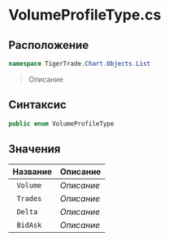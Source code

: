 
# VolumeProfileType.cs
## Расположение
```csharp
namespace TigerTrade.Chart.Objects.List
```



> Описание

## Синтаксис
```csharp
public enum VolumeProfileType
```


## Значения
| Название | Описание |
| --- | --- |
| ` Volume` | *Описание* |
| ` Trades` | *Описание* |
| ` Delta` | *Описание* |
| ` BidAsk` | *Описание* |



